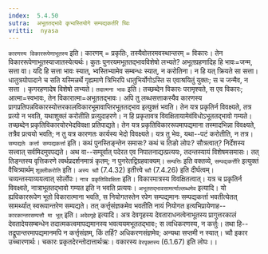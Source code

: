 ```yaml
---
index:  5.4.50
sutra:  अभूततद्भावे कृभ्वस्तियोगे सम्पद्यकर्तरि च्विः
vritti:  nyasa
---
```


`कारणस्य विकाररूपेणाभूतस्य` इति। कारणम् = प्रकृतिः, तस्यैवोत्तरमवस्थान्तरम् = विकारः। तेन विकाररूपेणाभूतस्याजातस्येत्यर्थः। कुतः पुनरयमभूततद्भावविशेषो लभ्यते? अभूतग्रहणादिह हि भावः=जन्म, सत्ता वा। यदि हि सत्ता भावः स्यात्, भ्वस्तिभ्यामेव सम्बन्धः स्यात्, न करोतिना। न हि यत् क्रियते सा सत्ता। धातुत्रयोपादाने च सति यस्मिन्नर्थे गृह्यमाणे त्रिभिरपि धातुभिर्योगोऽस्ति स एवाश्रयितुं युक्तः; स च जन्मैव, न सत्ता । कृगरहणादेष विशेषो लभ्यते। `तदात्मना भावः` इति। तच्छब्देन विकारः परामृश्यते, स एव विकारः; आत्मा=स्वभावः, तेन विकारात्मा=अभूततद्भावः। अपि तु लब्धसत्ताकस्यैव कारणस्य प्रागप्रतिपन्नविकारस्योत्तरकालविकारभूमावाप्तिरभूततद्भाव इत्युक्तं भवति। तेन यत्र प्रकृतिर्न विवक्ष्यते, तत्र प्रत्यो न भवति, यथाशुक्लं करोतीति प्रत्युदाहरणे। न हि प्रकृतावत्र विवक्षितायामेवंविधोऽभूततद्भावो गम्यते। तच्छब्देन प्रकृतिविकारयोरभेदविवक्षा प्रतिपाद्यते। तेन यत्र प्रकृतिविकाररूपमापद्यमाना तस्मादभिन्ना विवक्ष्यते, तत्रैव प्रत्ययो भवति; न तु यत्र कारणतः कार्यस्य भेदो विवक्ष्यते। यत्र तु भेवः, यथा--पटं करोतीति, न तत्र। `सम्पद्यतेः कर्त्ता सम्पद्यकर्त्ता` इति। कथं पुनस्तिङ्न्तेन समासः? कथं च तिङो लोपः? सौत्रत्वात्? निर्देशस्य सत्त्वात् सर्वमिदमुपपद्यते। अथ वा--सम्पूर्वात् पदेरत एव निपातनाद्यत्प्रत्ययः, तदन्तस्यायं विशेषमसमासः। तत् तिङ्न्तस्य वृत्तिकरणे त्वर्थप्रदर्शनमात्रं कृतम्; न पुनरेतद्विग्रहवाक्यम्। `सम्पत्तिः` इति वक्तव्ये, `सम्पद्यकर्त्तेरि` इत्युक्तं वैचित्र्यार्थम् `शूक्लीकरोति` इति। `अस्य च्वौ` (7.4.32) इतीत्त्वे `च्वौ` (7.4.26) इति दीर्घत्वम्। चव्यन्तस्याव्ययत्वात् सोर्लोपः।
`नात्र प्रकृतिविवक्षिता` इति। विकारमात्रस्य विवक्षितत्वात्। यत्र च प्रकृतिर्न विवक्ष्वते, नात्राभूततद्भावो गम्यत इति न भवति प्रत्ययः।
`अभूततद्भावसामर्त्याल्लब्धमेव` इत्यादि। यो ह्यविकाररूपेण भूतो विकारात्माना भवति, स नियोगतस्तेन रपेण सम्पद्यमानः सम्पद्यकर्त्ता भवतीत्येतत् सामर्थ्यात् स्वरूपान्तरेण सम्पद्यते। तत् कर्त्तृसंज्ञकमेव भवतीति नायं नियोगत इत्यभिप्रायेणाह--`कारकान्तरसम्पत्तौ मा भूत्` इति। `अदेवगृहे` इत्यादि। अत्र देवगृहस्य देवताराधनत्वेनाभूतस्य प्रागुत्तरकालं देवतादेयसम्बन्धेन तदात्मकत्वमापद्यमानस्य भवत्ययमभूततद्भावः; स त्वधिकरणस्य, न कर्त्तुः। तथा हि--तद्रूपान्तरमापद्यमानमपि न कर्त्तृसंज्ञम्, किं तर्हि? अधिकरणसंज्ञमेव; अन्यथा सप्तमी न स्यात्। च्वौ इकार उच्चारणार्थः। चकारः प्रकृतदेरन्तोदात्तार्थऋः। वकारस्य `वेरपृक्तस्य` (6.1.67) इति लोपः।।

